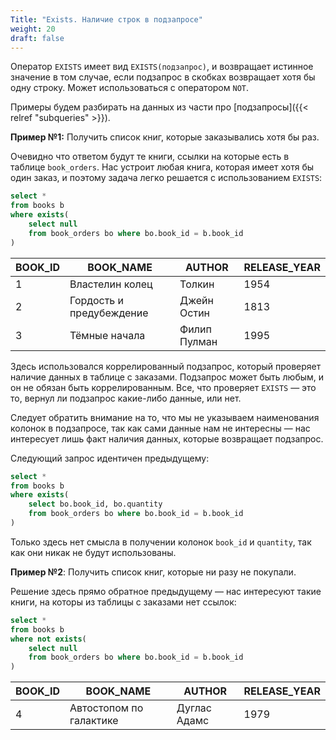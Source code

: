 ```yaml
---
Title: "Exists. Наличие строк в подзапросе"
weight: 20
draft: false
---
```


Оператор `EXISTS` имеет вид `EXISTS(подзапрос)`, и возвращает истинное значение
в том случае, если подзапрос в скобках возвращает хотя
бы одну строку. Может использоваться с оператором `NOT`.

Примеры будем разбирать на данных из части про [подзапросы]({{< relref "subqueries" >}}).

**Пример №1:**  Получить список книг, которые заказывались хотя бы раз.

Очевидно что ответом будут те книги, ссылки на которые есть в
таблице `book_orders`. Нас устроит любая книга, которая имеет
хотя бы один заказ, и поэтому  задача легко решается с использованием `EXISTS`:

```sql
select *
from books b
where exists(
    select null
    from book_orders bo where bo.book_id = b.book_id
)
```

|BOOK_ID| BOOK_NAME | AUTHOR | RELEASE_YEAR|
|-|-|-|-|
|1| Властелин колец| Толкин | 1954|
|2|Гордость и предубеждение|Джейн Остин|1813|
|3|Тёмные начала|Филип Пулман|1995|

Здесь использовался коррелированный подзапрос, который проверяет
наличие данных в таблице с заказами. Подзапрос может быть любым,
и он не обязан быть коррелированным. Все, что проверяет
`EXISTS` — это то, вернул ли подзапрос какие-либо данные, или нет.

Следует обратить внимание на то, что мы не указываем наименования
колонок в подзапросе, так как сами данные нам не интересны — нас
интересует лишь факт наличия данных, которые возвращает подзапрос.

Следующий запрос идентичен предыдущему:

```sql
select *
from books b
where exists(
    select bo.book_id, bo.quantity
    from book_orders bo where bo.book_id = b.book_id
)
```

Только здесь нет смысла в получении колонок
`book_id` и `quantity`, так как они никак не будут использованы.

**Пример №2**: Получить список книг, которые ни разу не покупали.

Решение здесь прямо обратное предыдущему — нас интересуют такие книги, на которы из таблицы с заказами нет ссылок:

```sql
select *
from books b
where not exists(
    select null
    from book_orders bo where bo.book_id = b.book_id
)
```

|BOOK_ID| BOOK_NAME | AUTHOR | RELEASE_YEAR|
|-|-|-|-|
|4|Автостопом по галактике|Дуглас Адамс|1979|
